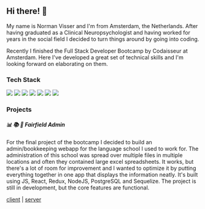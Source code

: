 ## Hi there! :wave:

My name is Norman Visser and I'm from Amsterdam, the Netherlands. After having graduated as a Clinical Neuropsychologist and having worked for years in the social field I decided to turn things around by going into coding. 

Recently I finished the Full Stack Developer Bootcamp by Codaisseur at Amsterdam. Here I've developed a great set of technical skills and I'm looking forward on elaborating on them.

### Tech Stack

<img src="https://img.shields.io/badge/JavaScript-323330?style=for-the-badge&logo=javascript&logoColor=F7DF1E" />
<img src="https://img.shields.io/badge/React-20232A?style=for-the-badge&logo=react&logoColor=61DAFB" />
<img src="https://img.shields.io/badge/Redux-593D88?style=for-the-badge&logo=redux&logoColor=white" />

<img src="https://img.shields.io/badge/Node.js-339933?style=for-the-badge&logo=nodedotjs&logoColor=white" />
<img src="https://img.shields.io/badge/Sequelize-52B0E7?style=for-the-badge&logo=Sequelize&logoColor=white" />
<img src="https://img.shields.io/badge/PostgreSQL-316192?style=for-the-badge&logo=postgresql&logoColor=white" />
<img src="https://img.shields.io/badge/GIT-E44C30?style=for-the-badge&logo=git&logoColor=white" />


### Projects

##### :bar_chart: :books: :school: Fairfield Admin<br>
For the final project of the bootcamp I decided to build an admin/bookkeeping webapp for the language school I used to work for. The administration of this school was spread over multiple files in multiple locations and often they contained large excel spreadsheets. It works, but there's a lot of room for improvement and I wanted to optimize it by putting everything together in one app that displays the information neatly. 
It's built using JS, React, Redux, NodeJS, PostgreSQL and Sequelize. The project is still in development, but the core features are functional.

[client](https://github.com/normanvisser/ffadmin-frontend/blob/main/README.md) | [server](https://github.com/normanvisser/ffadmin-backend)

